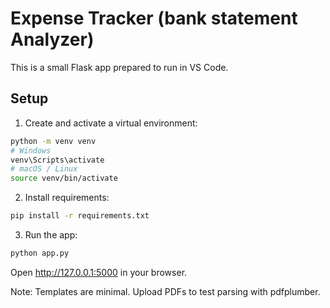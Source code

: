 # Expense Tracker (bank statement Analyzer)

This is a small Flask app prepared to run in VS Code.

## Setup

1. Create and activate a virtual environment:

```bash
python -m venv venv
# Windows
venv\Scripts\activate
# macOS / Linux
source venv/bin/activate
```

2. Install requirements:

```bash
pip install -r requirements.txt
```

3. Run the app:

```bash
python app.py
```

Open http://127.0.0.1:5000 in your browser.

Note: Templates are minimal. Upload PDFs to test parsing with pdfplumber.
